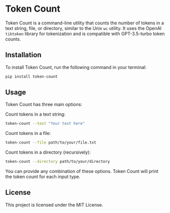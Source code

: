 # Token Count

Token Count is a command-line utility that counts the number of tokens in a text string, file, or directory, similar to the Unix `wc` utility. It uses the OpenAI `tiktoken` library for tokenization and is compatible with GPT-3.5-turbo token counts.

## Installation

To install Token Count, run the following command in your terminal:

```bash
pip install token-count
```

## Usage

Token Count has three main options:

Count tokens in a text string:
```bash
token-count --text "Your text here"
```
Count tokens in a file:
```bash
token-count --file path/to/your/file.txt
```

Count tokens in a directory (recursively):
```bash
token-count --directory path/to/your/directory
```

You can provide any combination of these options. Token Count will print the token count for each input type.

## License

This project is licensed under the MIT License.